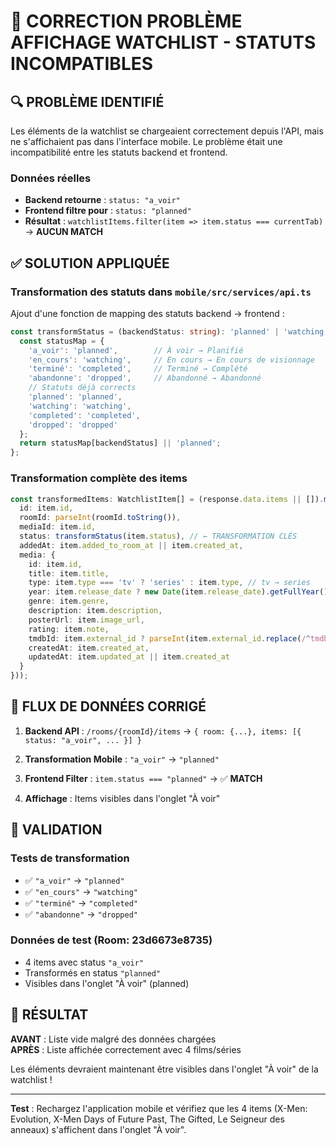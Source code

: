 # 🎯 CORRECTION PROBLÈME AFFICHAGE WATCHLIST - STATUTS INCOMPATIBLES

## 🔍 PROBLÈME IDENTIFIÉ

Les éléments de la watchlist se chargeaient correctement depuis l'API, mais ne s'affichaient pas dans l'interface mobile. Le problème était une incompatibilité entre les statuts backend et frontend.

### Données réelles
- **Backend retourne** : `status: "a_voir"`  
- **Frontend filtre pour** : `status: "planned"`
- **Résultat** : `watchlistItems.filter(item => item.status === currentTab)` → **AUCUN MATCH**

## ✅ SOLUTION APPLIQUÉE

### Transformation des statuts dans `mobile/src/services/api.ts`

Ajout d'une fonction de mapping des statuts backend → frontend :

```typescript
const transformStatus = (backendStatus: string): 'planned' | 'watching' | 'completed' | 'dropped' => {
  const statusMap = {
    'a_voir': 'planned',        // À voir → Planifié
    'en_cours': 'watching',     // En cours → En cours de visionnage  
    'terminé': 'completed',     // Terminé → Complété
    'abandonne': 'dropped',     // Abandonné → Abandonné
    // Statuts déjà corrects
    'planned': 'planned',
    'watching': 'watching', 
    'completed': 'completed',
    'dropped': 'dropped'
  };
  return statusMap[backendStatus] || 'planned';
};
```

### Transformation complète des items

```typescript
const transformedItems: WatchlistItem[] = (response.data.items || []).map(item => ({
  id: item.id,
  roomId: parseInt(roomId.toString()),
  mediaId: item.id,
  status: transformStatus(item.status), // ← TRANSFORMATION CLÉS
  addedAt: item.added_to_room_at || item.created_at,
  media: {
    id: item.id,
    title: item.title,
    type: item.type === 'tv' ? 'series' : item.type, // tv → series
    year: item.release_date ? new Date(item.release_date).getFullYear() : undefined,
    genre: item.genre,
    description: item.description,
    posterUrl: item.image_url,
    rating: item.note,
    tmdbId: item.external_id ? parseInt(item.external_id.replace(/^tmdb_[^_]+_/, '')) : undefined,
    createdAt: item.created_at,
    updatedAt: item.updated_at || item.created_at
  }
}));
```

## 🔄 FLUX DE DONNÉES CORRIGÉ

1. **Backend API** : `/rooms/{roomId}/items` → `{ room: {...}, items: [{ status: "a_voir", ... }] }`

2. **Transformation Mobile** : `"a_voir"` → `"planned"`

3. **Frontend Filter** : `item.status === "planned"` → ✅ **MATCH**

4. **Affichage** : Items visibles dans l'onglet "À voir"

## 🧪 VALIDATION

### Tests de transformation
- ✅ `"a_voir"` → `"planned"`
- ✅ `"en_cours"` → `"watching"`  
- ✅ `"terminé"` → `"completed"`
- ✅ `"abandonne"` → `"dropped"`

### Données de test (Room: 23d6673e8735)
- 4 items avec status `"a_voir"` 
- Transformés en status `"planned"`
- Visibles dans l'onglet "À voir" (planned)

## 🚀 RÉSULTAT

**AVANT** : Liste vide malgré des données chargées  
**APRÈS** : Liste affichée correctement avec 4 films/séries

Les éléments devraient maintenant être visibles dans l'onglet "À voir" de la watchlist !

---

**Test** : Rechargez l'application mobile et vérifiez que les 4 items (X-Men: Evolution, X-Men Days of Future Past, The Gifted, Le Seigneur des anneaux) s'affichent dans l'onglet "À voir".
